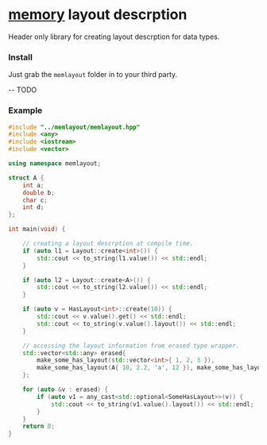 # [memory](memory) layout descrption

Header only library for creating layout descrption for data types.

### Install

Just grab the `memlayout` folder in to your third party.

-- TODO

### Example
```c++
#include "../memlayout/memlayout.hpp"
#include <any>
#include <iostream>
#include <vector>

using namespace memlayout;

struct A {
    int a;
    double b;
    char c;
    int d;
};

int main(void) {

    // creating a layout descrption at compile time.
    if (auto l1 = Layout::create<int>()) {
        std::cout << to_string(l1.value()) << std::endl;
    }

    if (auto l2 = Layout::create<A>()) {
        std::cout << to_string(l2.value()) << std::endl;
    }

    if (auto v = HasLayout<int>::create(10)) {
        std::cout << v.value().get() << std::endl;
        std::cout << to_string(v.value().layout()) << std::endl;
    }

    // accessing the layout information from erased type wrapper.
    std::vector<std::any> erased{
        make_some_has_layout(std::vector<int>{ 1, 2, 3 }),
        make_some_has_layout(A{ 10, 2.2, 'a', 12 }), make_some_has_layout(3)
    };

    for (auto &v : erased) {
        if (auto v1 = any_cast<std::optional<SomeHasLayout>>(v)) {
            std::cout << to_string(v1.value().layout()) << std::endl;
        }
    }
    return 0;
}
```
